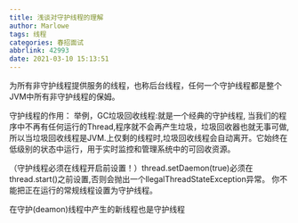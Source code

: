 ```yaml
---
title: 浅谈对守护线程的理解
author: Marlowe
tags: 线程
categories: 春招面试
abbrlink: 42993
date: 2021-03-10 15:13:51
---
```

为所有非守护线程提供服务的线程，也称后台线程，任何一个守护线程都是整个JVM中所有非守护线程的保姆。
<!--more-->

守护线程的作用：
举例，GC垃圾回收线程:就是一个经典的守护线程, 当我们的程序中不再有任何运行的Thread,程序就不会再产生垃圾，垃圾回收器也就无事可做,所以当垃圾回收线程是JVM.上仅剩的线程时,垃圾回收线程会自动离开。它始终在低级别的状态中运行，用于实时监控和管理系统中的可回收资源。


（守护线程必须在线程开启前设置！）thread.setDaemon(true)必须在thread.start()之前设置,否则会抛出一个llegalThreadStateException异常。 你不能把正在运行的常规线程设置为守护线程。

在守护(deamon)线程中产生的新线程也是守护线程